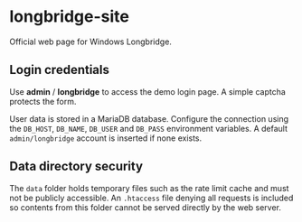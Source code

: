 # longbridge-site

Official web page for Windows Longbridge.

## Login credentials

Use **admin** / **longbridge** to access the demo login page. A simple captcha protects the form.

User data is stored in a MariaDB database. Configure the connection using the `DB_HOST`, `DB_NAME`, `DB_USER` and `DB_PASS` environment variables. A default `admin/longbridge` account is inserted if none exists.

## Data directory security

The `data` folder holds temporary files such as the rate limit cache and must not
be publicly accessible. An `.htaccess` file denying all requests is included so
contents from this folder cannot be served directly by the web server.
